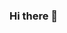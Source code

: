 ### Hi there 👋

<!--
**leonardomrDev/leonardomrDev** is a ✨ _special_ ✨ repository because its `README.md` (this file) appears on your GitHub profile.

puts "A summarized, yet, very explanatory introduction: "

# 🔭 I’m currently working on improving my Ruby and Python Skills
# 🌱 I’m currently learning Ruby and Ruby On Rails
# 👯 I’m looking to collaborate on a few opensource projects for knowledge
# 📫 How to reach me: mailto:leonardomr@protonmail.com

-->
